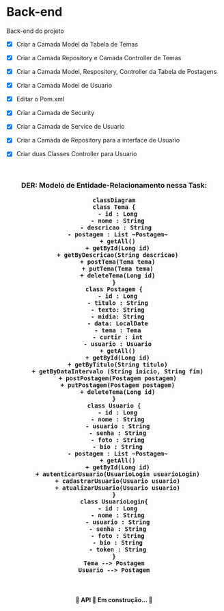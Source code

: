# Back-end
Back-end do projeto
- [x] Criar a Camada Model da Tabela de Temas
- [x] Criar a Camada Repository e Camada Controller de Temas
- [x] Criar a Camada Model, Respository, Controller da Tabela de Postagens
- [x] Criar a Camada Model de Usuario
- [x] Editar o Pom.xml
- [x] Criar a Camada de Security
- [x] Criar a Camada de Service de Usuario
- [x] Criar a Camada de Repository para a interface de Usuario
- [x] Criar duas Classes Controller para Usuario


<br>
<h3 align="center">
DER: Modelo de Entidade-Relacionamento nessa Task:
  
```mermaid
classDiagram
class Tema {
  - id : Long
  - nome : String
  - descricao : String 
  - postagem : List ~Postagem~
  + getAll()
  + getById(Long id)
  + getByDescricao(String descricao)
  + postTema(Tema tema)
  + putTema(Tema tema)
  + deleteTema(Long id)
}
class Postagem {
  - id : Long
  - titulo : String
  - texto: String
  - midia: String
  - data: LocalDate
  - tema : Tema
  - curtir : int
  - usuario : Usuario
  + getAll()
  + getById(Long id)
  + getByTitulo(String titulo)
  + getByDataIntervalo (String inicio, String fim)
  + postPostagem(Postagem postagem)
  + putPostagem(Postagem postagem)
  + deleteTema(Long id)
}
class Usuario {
  - id : Long
  - nome : String
  - usuario : String
  - senha : String
  - foto : String
  - bio : String
  - postagem : List ~Postagem~
  + getAll()
  + getById(Long id)
  + autenticarUsuario(UsuarioLogin usuarioLogin)
  + cadastrarUsuario(Usuario usuario)
  + atualizarUsuario(Usuario usuario)
}
class UsuarioLogin{
  - id : Long
  - nome : String
  - usuario : String
  - senha : String
  - foto : String
  - bio : String
  - token : String
}
Tema --> Postagem
Usuario --> Postagem
```  
  
</h3>
<br>
<h4 align="center"> 
	🚧  API 🚀 Em construção...  🚧
</h4>
